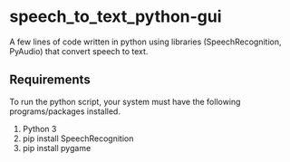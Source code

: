 # speech_to_text_python-gui
A few lines of code written in python using libraries (SpeechRecognition, PyAudio) that convert speech to text.
## Requirements
To run the python script, your system must have the following programs/packages installed.

1. Python 3
2. pip install SpeechRecognition
3. pip install pygame
